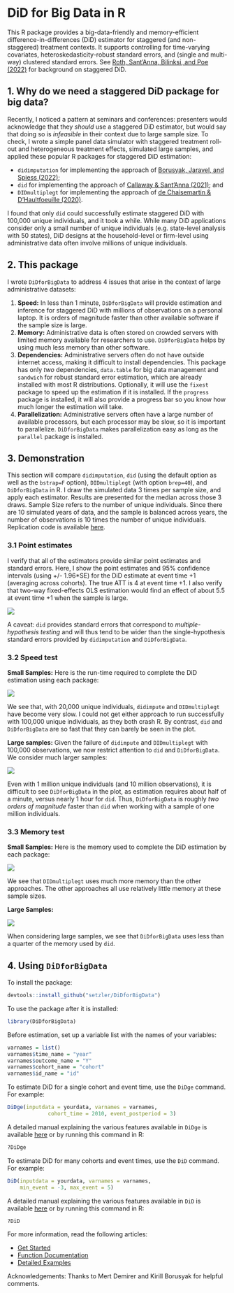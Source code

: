 DiD for Big Data in R
================

This R package provides a big-data-friendly and memory-efficient
difference-in-differences (DiD) estimator for staggered (and
non-staggered) treatment contexts. It supports controlling for
time-varying covariates, heteroskedasticity-robust standard errors, and
(single and multi-way) clustered standard errors. See [Roth, Sant’Anna,
Bilinksi, and Poe
(2022)](https://www.jonathandroth.com/assets/files/DiD_Review_Paper.pdf)
for background on staggered DiD.

## 1. Why do we need a staggered DiD package for big data?

Recently, I noticed a pattern at seminars and conferences: presenters
would acknowledge that they *should* use a staggered DiD estimator, but
would say that doing so is *infeasible* in their context due to large
sample size. To check, I wrote a simple panel data simulator with
staggered treatment roll-out and heterogeneous treatment effects,
simulated large samples, and applied these popular R packages for
staggered DiD estimation:

- `didimputation` for implementing the approach of [Borusyak, Jaravel,
  and Spiess
  (2022)](https://www.xavierjaravel.com/_files/ugd/bacd2d_ebf772e1b7ea4a178a060e6ebfcfa056.pdf);
- `did` for implementing the approach of [Callaway & Sant’Anna
  (2021)](https://psantanna.com/files/Callaway_SantAnna_2020.pdf); and
- `DIDmultiplegt` for implementing the approach of [de Chaisemartin &
  D’Haultfoeuille
  (2020)](https://drive.google.com/file/d/1D93ltJUirR4zIqJZfSTwSLrA-6rSZpTJ/view).

I found that only `did` could successfully estimate staggered DiD with
100,000 unique individuals, and it took a while. While many DiD
applications consider only a small number of unique individuals
(e.g. state-level analysis with 50 states), DiD designs at the
household-level or firm-level using administrative data often involve
millions of unique individuals.

## 2. This package

I wrote `DiDforBigData` to address 4 issues that arise in the context of
large administrative datasets:

1.  **Speed:** In less than 1 minute, `DiDforBigData` will provide
    estimation and inference for staggered DiD with millions of
    observations on a personal laptop. It is orders of magnitude faster
    than other available software if the sample size is large.
2.  **Memory:** Administrative data is often stored on crowded servers
    with limited memory available for researchers to use.
    `DiDforBigData` helps by using much less memory than other software.
3.  **Dependencies:** Administrative servers often do not have outside
    internet access, making it difficult to install dependencies. This
    package has only *two* dependencies, `data.table` for big data
    management and `sandwich` for robust standard error estimation,
    which are already installed with most R distributions. Optionally,
    it will use the `fixest` package to speed up the estimation if it is
    installed. If the `progress` package is installed, it will also
    provide a progress bar so you know how much longer the estimation
    will take.
4.  **Parallelization:** Administrative servers often have a large
    number of available processors, but each processor may be slow, so
    it is important to parallelize. `DiDforBigData` makes
    parallelization easy as long as the `parallel` package is installed.

## 3. Demonstration

This section will compare `didimputation`, `did` (using the default
option as well as the `bstrap=F` option), `DIDmultiplegt` (with option
`brep=40`), and `DiDforBigData` in R. I draw the simulated data 3 times
per sample size, and apply each estimator. Results are presented for the
median across those 3 draws. Sample Size refers to the number of unique
individuals. Since there are 10 simulated years of data, and the sample
is balanced across years, the number of observations is 10 times the
number of unique individuals. Replication code is available
[here](https://github.com/setzler/DiDforBigData/tree/main/inst/).

### 3.1 Point estimates

I verify that all of the estimators provide similar point estimates and
standard errors. Here, I show the point estimates and 95% confidence
intervals (using +/- 1.96\*SE) for the DiD estimate at event time +1
(averaging across cohorts). The true ATT is 4 at event time +1. I also
verify that two-way fixed-effects OLS estimation would find an effect of
about 5.5 at event time +1 when the sample is large.

![](https://github.com/setzler/DiDforBigData/raw/main/inst/speed_test_plots/estimates_small.png)

A caveat: `did` provides standard errors that correspond to
*multiple-hypothesis testing* and will thus tend to be wider than the
single-hypothesis standard errors provided by `didimputation` and
`DiDforBigData`.

### 3.2 Speed test

**Small Samples:** Here is the run-time required to complete the DiD
estimation using each package:

![](https://github.com/setzler/DiDforBigData/raw/main/inst/speed_test_plots/speedtest_small.png)

We see that, with 20,000 unique individuals, `didimpute` and
`DIDmultiplegt` have become very slow. I could not get either approach
to run successfully with 100,000 unique individuals, as they both crash
R. By contrast, `did` and `DiDforBigData` are so fast that they can
barely be seen in the plot.

**Large samples:** Given the failure of `didimpute` and `DIDmultiplegt`
with 100,000 observations, we now restrict attention to `did` and
`DiDforBigData`. We consider much larger samples:

![](https://github.com/setzler/DiDforBigData/raw/main/inst/speed_test_plots/speedtest_large.png)

Even with 1 million unique individuals (and 10 million observations), it
is difficult to see `DiDforBigData` in the plot, as estimation requires
about half of a minute, versus nearly 1 hour for `did`. Thus,
`DiDforBigData` is roughly *two orders of magnitude* faster than `did`
when working with a sample of one million individuals.

### 3.3 Memory test

**Small Samples:** Here is the memory used to complete the DiD
estimation by each package:

![](https://github.com/setzler/DiDforBigData/raw/main/inst/speed_test_plots/memorytest_small.png)

We see that `DIDmultiplegt` uses much more memory than the other
approaches. The other approaches all use relatively little memory at
these sample sizes.

**Large Samples:**

![](https://github.com/setzler/DiDforBigData/raw/main/inst/speed_test_plots/memorytest_large.png)

When considering large samples, we see that `DiDforBigData` uses less
than a quarter of the memory used by `did`.

## 4. Using `DiDforBigData`

To install the package:

``` r
devtools::install_github("setzler/DiDforBigData")
```

To use the package after it is installed:

``` r
library(DiDforBigData)
```

Before estimation, set up a variable list with the names of your
variables:

``` r
varnames = list()
varnames$time_name = "year"
varnames$outcome_name = "Y"
varnames$cohort_name = "cohort"
varnames$id_name = "id"
```

To estimate DiD for a single cohort and event time, use the `DiDge`
command. For example:

``` r
DiDge(inputdata = yourdata, varnames = varnames,
             cohort_time = 2010, event_postperiod = 3)
```

A detailed manual explaining the various features available in `DiDge`
is available
[here](https://setzler.github.io/DiDforBigData/reference/index.html) or
by running this command in R:

``` r
?DiDge
```

To estimate DiD for many cohorts and event times, use the `DiD` command.
For example:

``` r
DiD(inputdata = yourdata, varnames = varnames,
    min_event = -3, max_event = 5)
```

A detailed manual explaining the various features available in `DiD` is
available
[here](https://setzler.github.io/DiDforBigData/reference/index.html) or
by running this command in R:

``` r
?DiD
```

For more information, read the following articles:

- [Get
  Started](https://setzler.github.io/DiDforBigData/articles/DiDforBigData.html)
- [Function
  Documentation](https://setzler.github.io/DiDforBigData/reference/index.html)
- [Detailed
  Examples](https://setzler.github.io/DiDforBigData/articles/Examples.html)

Acknowledgements: Thanks to Mert Demirer and Kirill Borusyak for helpful
comments.
